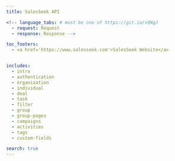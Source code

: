 ```yaml
---
title: SalesSeek API

<!-- language_tabs: # must be one of https://git.io/vQNgJ
  - request: Request
  - response: Response -->

toc_footers:
  - <a href='https://www.salesseek.com'>SalesSeek Website</a>


includes:
  - intro
  - authentication
  - organization
  - individual
  - deal
  - task
  - filter
  - group
  - group-pages
  - campaigns
  - activities
  - tags
  - custom-fields

search: true
---
```


